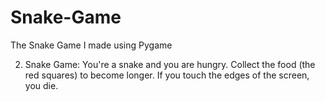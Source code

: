 # Snake-Game
The Snake Game I made using Pygame

2. Snake Game:
You're a snake and you are hungry. Collect the food (the red squares) to become longer. If you touch the edges of the screen, you die.
